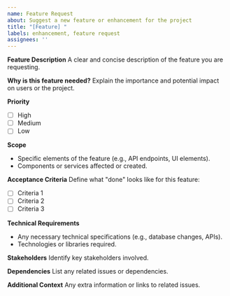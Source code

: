 ```yaml
---
name: Feature Request
about: Suggest a new feature or enhancement for the project
title: "[Feature] "
labels: enhancement, feature request
assignees: ''
---
```


**Feature Description**
A clear and concise description of the feature you are requesting.

**Why is this feature needed?**
Explain the importance and potential impact on users or the project.

**Priority**
- [ ] High
- [ ] Medium
- [ ] Low

**Scope**
- Specific elements of the feature (e.g., API endpoints, UI elements).
- Components or services affected or created.

**Acceptance Criteria**
Define what "done" looks like for this feature:
- [ ] Criteria 1
- [ ] Criteria 2
- [ ] Criteria 3

**Technical Requirements**
- Any necessary technical specifications (e.g., database changes, APIs).
- Technologies or libraries required.

**Stakeholders**
Identify key stakeholders involved.

**Dependencies**
List any related issues or dependencies.

**Additional Context**
Any extra information or links to related issues.
